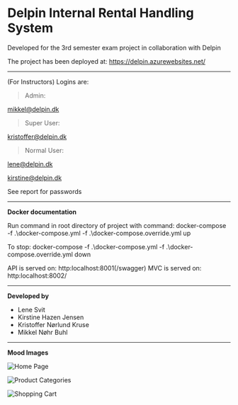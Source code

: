 # Delpin Internal Rental Handling System

Developed for the 3rd semester exam project in collaboration with Delpin

The project has been deployed at: https://delpin.azurewebsites.net/

---
(For Instructors) Logins are:

>Admin:

mikkel@delpin.dk



>Super User:

kristoffer@delpin.dk



>Normal User:

lene@delpin.dk

kirstine@delpin.dk


See report for passwords

---
**Docker documentation**

Run command in root directory of project with command:
docker-compose -f .\docker-compose.yml -f .\docker-compose.override.yml up

To stop:
docker-compose -f .\docker-compose.yml -f .\docker-compose.override.yml down

API is served on: http:localhost:8001(/swagger)
MVC is served on: http:localhost:8002/

---

**Developed by**
* Lene Svit
* Kirstine Hazen Jensen
* Kristoffer Nørlund Kruse
* Mikkel Nøhr Buhl

---

**Mood Images**

![Home Page](https://image.prntscr.com/image/UzALbWBYQiyBU7duoD_pZw.png)


![Product Categories](https://image.prntscr.com/image/ZO0ylb__RiS-6KCiVCqaOQ.png)


![Shopping Cart](https://image.prntscr.com/image/nRGhf4KoSEuTzOY3KdQucw.png)
